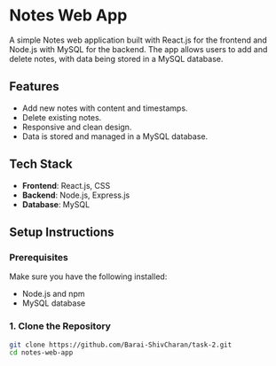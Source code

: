 # Notes Web App

A simple Notes web application built with React.js for the frontend and Node.js with MySQL for the backend. The app allows users to add and delete notes, with data being stored in a MySQL database.

## Features

- Add new notes with content and timestamps.
- Delete existing notes.
- Responsive and clean design.
- Data is stored and managed in a MySQL database.

## Tech Stack

- **Frontend**: React.js, CSS
- **Backend**: Node.js, Express.js
- **Database**: MySQL

## Setup Instructions

### Prerequisites

Make sure you have the following installed:

- Node.js and npm
- MySQL database

### 1. Clone the Repository

```bash
git clone https://github.com/Barai-ShivCharan/task-2.git
cd notes-web-app
